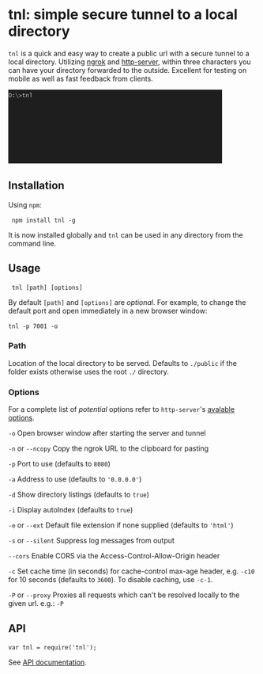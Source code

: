 # tnl: simple secure tunnel to a local directory

`tnl` is a quick and easy way to create a public url with a secure tunnel to a local directory. Utilizing [ngrok](https://ngrok.com/) and [http-server](https://github.com/indexzero/http-server), within three characters you can have your directory forwarded to the outside. Excellent for testing on mobile as well as fast feedback from clients.

![tnl Example](img/example.gif)

## Installation

Using `npm`:

     npm install tnl -g

It is now installed globally and `tnl` can be used in any directory from the command line.

## Usage

     tnl [path] [options]

By default `[path]` and `[options]` are *optional*.
For example, to change the default port and open immediately in a new browser window:

    tnl -p 7001 -o

### Path

Location of the local directory to be served. Defaults to `./public` if the folder exists otherwise uses the root `./` directory.

### Options

For a complete list of *potential* options refer to `http-server`'s [avalable options](https://www.npmjs.com/package/http-server#available-options).

`-o` Open browser window after starting the server and tunnel

`-n` or `--ncopy` Copy the ngrok URL to the clipboard for pasting

`-p` Port to use (defaults to `8080`)

`-a` Address to use (defaults to `'0.0.0.0'`)

`-d` Show directory listings (defaults to `true`)

`-i` Display autoIndex (defaults to `true`)

`-e` or `--ext` Default file extension if none supplied (defaults to `'html'`)

`-s` or `--silent` Suppress log messages from output

`--cors` Enable CORS via the Access-Control-Allow-Origin header

`-c` Set cache time (in seconds) for cache-control max-age header, e.g. `-c10` for 10 seconds (defaults to `3600`). To disable caching, use `-c-1`.

`-P` or `--proxy` Proxies all requests which can't be resolved locally to the given url. e.g.: `-P`

## API

    var tnl = require('tnl');

See [API documentation](docs/API.md).